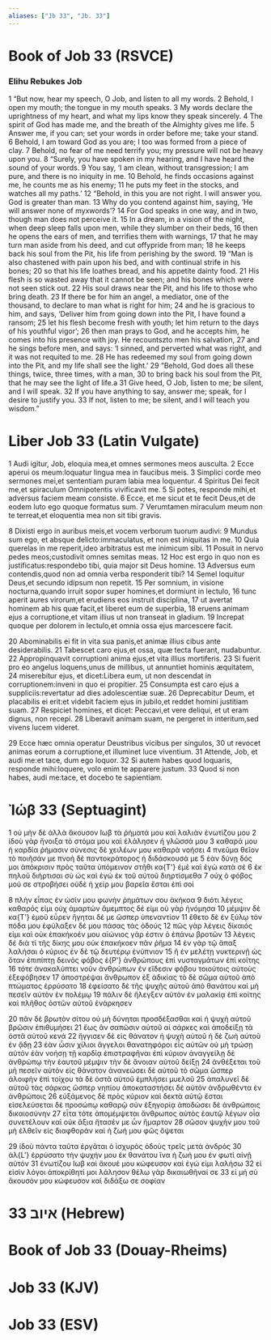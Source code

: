 ```yaml
---
aliases: ["Jb 33", "Jb. 33"]
---
```



# Book of Job 33 (RSVCE)

### Elihu Rebukes Job
1 “But now, hear my speech, O Job, and listen to all my words.
2 Behold, I open my mouth; the tongue in my mouth speaks.
3 My words declare the uprightness of my heart, and what my lips know they speak sincerely.
4 The spirit of God has made me, and the breath of the Almighty gives me life.
5 Answer me, if you can; set your words in order before me; take your stand.
6 Behold, I am toward God as you are; I too was formed from a piece of clay.
7 Behold, no fear of me need terrify you; my pressure will not be heavy upon you.
8 “Surely, you have spoken in my hearing, and I have heard the sound of your words.
9 You say, ‘I am clean, without transgression; I am pure, and there is no iniquity in me.
10 Behold, he finds occasions against me, he counts me as his enemy;
11 he puts my feet in the stocks, and watches all my paths.’
12 “Behold, in this you are not right. I will answer you. God is greater than man.
13 Why do you contend against him, saying, ‘He will answer none of myxwords’?
14 For God speaks in one way, and in two, though man does not perceive it.
15 In a dream, in a vision of the night, when deep sleep falls upon men, while they slumber on their beds,
16 then he opens the ears of men, and terrifies them with warnings,
17 that he may turn man aside from his deed, and cut offypride from man;
18 he keeps back his soul from the Pit, his life from perishing by the sword.
19 “Man is also chastened with pain upon his bed, and with continual strife in his bones;
20 so that his life loathes bread, and his appetite dainty food.
21 His flesh is so wasted away that it cannot be seen; and his bones which were not seen stick out.
22 His soul draws near the Pit, and his life to those who bring death.
23 If there be for him an angel, a mediator, one of the thousand, to declare to man what is right for him;
24 and he is gracious to him, and says, ‘Deliver him from going down into the Pit, I have found a ransom;
25 let his flesh become fresh with youth; let him return to the days of his youthful vigor’;
26 then man prays to God, and he accepts him, he comes into his presence with joy. He recountszto men his salvation,
27 and he sings before men, and says: ‘I sinned, and perverted what was right, and it was not requited to me.
28 He has redeemed my soul from going down into the Pit, and my life shall see the light.’
29 “Behold, God does all these things, twice, three times, with a man,
30 to bring back his soul from the Pit, that he may see the light of life.a
31 Give heed, O Job, listen to me; be silent, and I will speak.
32 If you have anything to say, answer me; speak, for I desire to justify you.
33 If not, listen to me; be silent, and I will teach you wisdom.”


# Liber Job 33 (Latin Vulgate)

1 Audi igitur, Job, eloquia mea,et omnes sermones meos ausculta.
2 Ecce aperui os meum:loquatur lingua mea in faucibus meis.
3 Simplici corde meo sermones mei,et sententiam puram labia mea loquentur.
4 Spiritus Dei fecit me,et spiraculum Omnipotentis vivificavit me.
5 Si potes, responde mihi,et adversus faciem meam consiste.
6 Ecce, et me sicut et te fecit Deus,et de eodem luto ego quoque formatus sum.
7 Verumtamen miraculum meum non te terreat,et eloquentia mea non sit tibi gravis.

8 Dixisti ergo in auribus meis,et vocem verborum tuorum audivi:
9 Mundus sum ego, et absque delicto:immaculatus, et non est iniquitas in me.
10 Quia querelas in me reperit,ideo arbitratus est me inimicum sibi.
11 Posuit in nervo pedes meos;custodivit omnes semitas meas.
12 Hoc est ergo in quo non es justificatus:respondebo tibi, quia major sit Deus homine.
13 Adversus eum contendis,quod non ad omnia verba responderit tibi?
14 Semel loquitur Deus,et secundo idipsum non repetit.
15 Per somnium, in visione nocturna,quando irruit sopor super homines,et dormiunt in lectulo,
16 tunc aperit aures virorum,et erudiens eos instruit disciplina,
17 ut avertat hominem ab his quæ facit,et liberet eum de superbia,
18 eruens animam ejus a corruptione,et vitam illius ut non transeat in gladium.
19 Increpat quoque per dolorem in lectulo,et omnia ossa ejus marcescere facit.

20 Abominabilis ei fit in vita sua panis,et animæ illius cibus ante desiderabilis.
21 Tabescet caro ejus,et ossa, quæ tecta fuerant, nudabuntur.
22 Appropinquavit corruptioni anima ejus,et vita illius mortiferis.
23 Si fuerit pro eo angelus loquens,unus de millibus, ut annuntiet hominis æquitatem,
24 miserebitur ejus, et dicet:Libera eum, ut non descendat in corruptionem:inveni in quo ei propitier.
25 Consumpta est caro ejus a suppliciis:revertatur ad dies adolescentiæ suæ.
26 Deprecabitur Deum, et placabilis ei erit:et videbit faciem ejus in jubilo,et reddet homini justitiam suam.
27 Respiciet homines, et dicet: Peccavi,et vere deliqui, et ut eram dignus, non recepi.
28 Liberavit animam suam, ne pergeret in interitum,sed vivens lucem videret.

29 Ecce hæc omnia operatur Deustribus vicibus per singulos,
30 ut revocet animas eorum a corruptione,et illuminet luce viventium.
31 Attende, Job, et audi me:et tace, dum ego loquor.
32 Si autem habes quod loquaris, responde mihi:loquere, volo enim te apparere justum.
33 Quod si non habes, audi me:tace, et docebo te sapientiam.


# Ἰώβ 33 (Septuagint)

1 οὐ μὴν δὲ ἀλλὰ ἄκουσον Ιωβ τὰ ῥήματά μου καὶ λαλιὰν ἐνωτίζου μου
2 ἰδοὺ γὰρ ἤνοιξα τὸ στόμα μου καὶ ἐλάλησεν ἡ γλῶσσά μου
3 καθαρά μου ἡ καρδία ῥήμασιν σύνεσις δὲ χειλέων μου καθαρὰ νοήσει
4 πνεῦμα θεῖον τὸ ποιῆσάν με πνοὴ δὲ παντοκράτορος ἡ διδάσκουσά με
5 ἐὰν δύνῃ δός μοι ἀπόκρισιν πρὸς ταῦτα ὑπόμεινον στῆθι κα{T'} ἐμὲ καὶ ἐγὼ κατὰ σέ
6 ἐκ πηλοῦ διήρτισαι σὺ ὡς καὶ ἐγώ ἐκ τοῦ αὐτοῦ διηρτίσμεθα
7 οὐχ ὁ φόβος μού σε στροβήσει οὐδὲ ἡ χείρ μου βαρεῖα ἔσται ἐπὶ σοί

8 πλὴν εἶπας ἐν ὠσίν μου φωνὴν ῥημάτων σου ἀκήκοα
9 διότι λέγεις καθαρός εἰμι οὐχ ἁμαρτών ἄμεμπτος δέ εἰμι οὐ γὰρ ἠνόμησα
10 μέμψιν δὲ κα{T'} ἐμοῦ εὗρεν ἥγηται δέ με ὥσπερ ὑπεναντίον
11 ἔθετο δὲ ἐν ξύλῳ τὸν πόδα μου ἐφύλαξεν δέ μου πάσας τὰς ὁδούς
12 πῶς γὰρ λέγεις δίκαιός εἰμι καὶ οὐκ ἐπακήκοέν μου αἰώνιος γάρ ἐστιν ὁ ἐπάνω βροτῶν
13 λέγεις δέ διὰ τί τῆς δίκης μου οὐκ ἐπακήκοεν πᾶν ῥῆμα
14 ἐν γὰρ τῷ ἅπαξ λαλήσαι ὁ κύριος ἐν δὲ τῷ δευτέρῳ ἐνύπνιον
15 ἢ ἐν μελέτῃ νυκτερινῇ ὡς ὅταν ἐπιπίπτῃ δεινὸς φόβος ἐ{P'} ἀνθρώπους ἐπὶ νυσταγμάτων ἐπὶ κοίτης
16 τότε ἀνακαλύπτει νοῦν ἀνθρώπων ἐν εἴδεσιν φόβου τοιούτοις αὐτοὺς ἐξεφόβησεν
17 ἀποστρέψαι ἄνθρωπον ἐξ ἀδικίας τὸ δὲ σῶμα αὐτοῦ ἀπὸ πτώματος ἐρρύσατο
18 ἐφείσατο δὲ τῆς ψυχῆς αὐτοῦ ἀπὸ θανάτου καὶ μὴ πεσεῖν αὐτὸν ἐν πολέμῳ
19 πάλιν δὲ ἤλεγξεν αὐτὸν ἐν μαλακίᾳ ἐπὶ κοίτης καὶ πλῆθος ὀστῶν αὐτοῦ ἐνάρκησεν

20 πᾶν δὲ βρωτὸν σίτου οὐ μὴ δύνηται προσδέξασθαι καὶ ἡ ψυχὴ αὐτοῦ βρῶσιν ἐπιθυμήσει
21 ἕως ἂν σαπῶσιν αὐτοῦ αἱ σάρκες καὶ ἀποδείξῃ τὰ ὀστᾶ αὐτοῦ κενά
22 ἤγγισεν δὲ εἰς θάνατον ἡ ψυχὴ αὐτοῦ ἡ δὲ ζωὴ αὐτοῦ ἐν ᾅδῃ
23 ἐὰν ὦσιν χίλιοι ἄγγελοι θανατηφόροι εἷς αὐτῶν οὐ μὴ τρώσῃ αὐτόν ἐὰν νοήσῃ τῇ καρδίᾳ ἐπιστραφῆναι ἐπὶ κύριον ἀναγγείλῃ δὲ ἀνθρώπῳ τὴν ἑαυτοῦ μέμψιν τὴν δὲ ἄνοιαν αὐτοῦ δείξῃ
24 ἀνθέξεται τοῦ μὴ πεσεῖν αὐτὸν εἰς θάνατον ἀνανεώσει δὲ αὐτοῦ τὸ σῶμα ὥσπερ ἀλοιφὴν ἐπὶ τοίχου τὰ δὲ ὀστᾶ αὐτοῦ ἐμπλήσει μυελοῦ
25 ἁπαλυνεῖ δὲ αὐτοῦ τὰς σάρκας ὥσπερ νηπίου ἀποκαταστήσει δὲ αὐτὸν ἀνδρωθέντα ἐν ἀνθρώποις
26 εὐξάμενος δὲ πρὸς κύριον καὶ δεκτὰ αὐτῷ ἔσται εἰσελεύσεται δὲ προσώπῳ καθαρῷ σὺν ἐξηγορίᾳ ἀποδώσει δὲ ἀνθρώποις δικαιοσύνην
27 εἶτα τότε ἀπομέμψεται ἄνθρωπος αὐτὸς ἑαυτῷ λέγων οἷα συνετέλουν καὶ οὐκ ἄξια ἤτασέν με ὧν ἥμαρτον
28 σῶσον ψυχήν μου τοῦ μὴ ἐλθεῖν εἰς διαφθοράν καὶ ἡ ζωή μου φῶς ὄψεται

29 ἰδοὺ πάντα ταῦτα ἐργᾶται ὁ ἰσχυρὸς ὁδοὺς τρεῖς μετὰ ἀνδρός
30 ἀλ{L'} ἐρρύσατο τὴν ψυχήν μου ἐκ θανάτου ἵνα ἡ ζωή μου ἐν φωτὶ αἰνῇ αὐτόν
31 ἐνωτίζου Ιωβ καὶ ἄκουέ μου κώφευσον καὶ ἐγώ εἰμι λαλήσω
32 εἰ εἰσὶν λόγοι ἀποκρίθητί μοι λάλησον θέλω γὰρ δικαιωθῆναί σε
33 εἰ μή σὺ ἄκουσόν μου κώφευσον καὶ διδάξω σε σοφίαν


# 33 איוב (Hebrew)


# Book of Job 33 (Douay-Rheims)


# Job 33 (KJV)


# Job 33 (ESV)

